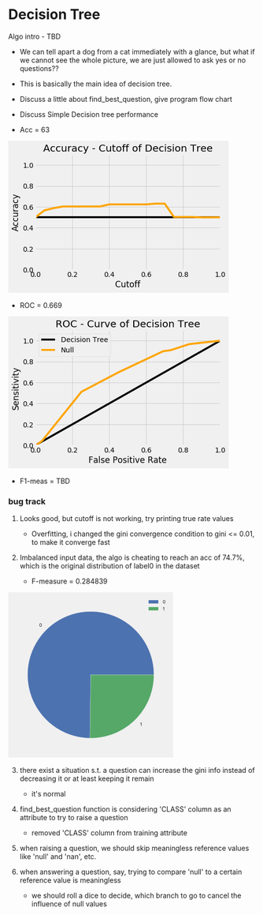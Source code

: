 # Decision Tree
Algo intro - TBD

* We can tell apart a dog from a cat immediately with a glance, but what if we cannot see the whole picture, we are just allowed to ask yes or no questions??

* This is basically the main idea of decision tree.

* Discuss a little about find_best_question, give program flow chart

* Discuss Simple Decision tree performance

* Acc = 63

![image](https://github.com/frostace/BinaryClassification/blob/master/Algo2%20-%20Decision%20Tree/Decision%20Tree%20ACC.png)

* ROC = 0.669

![image](https://github.com/frostace/BinaryClassification/blob/master/Algo2%20-%20Decision%20Tree/Decision%20Tree%20ROC.png)

* F1-meas = TBD



### bug track
1. Looks good, but cutoff is not working, try printing true rate values
	* Overfitting, i changed the gini convergence condition to gini <= 0.01, to make it converge fast

2. Imbalanced input data, the algo is cheating to reach an acc of 74.7%, which is the original distribution of label0 in the dataset
	* F-measure = 0.284839
	
![image](https://github.com/frostace/BinaryClassification/blob/master/Algo2%20-%20Decision%20Tree/Imbalance%20Data.png)

3. there exist a situation s.t. a question can increase the gini info instead of decreasing it or at least keeping it remain
	* it's normal
	
4. find_best_question function is considering 'CLASS' column as an attribute to try to raise a question
	* removed 'CLASS' column from training attribute

5. when raising a question, we should skip meaningless reference values like 'null' and 'nan', etc.

6. when answering a question, say, trying to compare 'null' to a certain reference value is meaningless
	* we should roll a dice to decide, which branch to go to cancel the influence of null values
